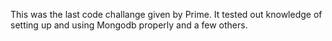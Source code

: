 This was the last code challange given by Prime. It tested out knowledge of setting up and using Mongodb properly and a few others.
